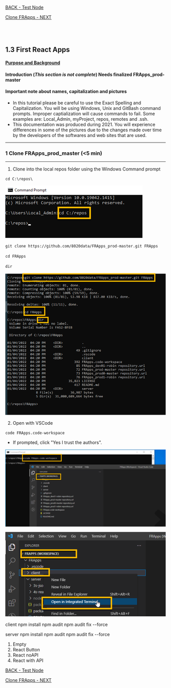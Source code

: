 
<!-- ------------------------------------------------------------------------- -->

<div class="page-back">

[BACK - Test Node](/Setup/fr0102_Test-Node.md)
</div><div class="page-next">

[Clone FRApps - NEXT](/Setup/fr0103_Clone-FRApps.md)
</div><div style="margin-top:35px">&nbsp;</div>
 
<!-- ------------------------------------------------------------------------- -->

## 1.3 First React Apps 
#### [Purpose and Background](../Setup/purposes/pfr0102_First-React-Apps.md)

#### Introduction  (*This section is not complete*) Needs finalized FRApps_prod-master


#### Important note about names, capitalization and pictures
- In this tutorial please be careful to use the Exact Spelling and Capitalization. You will be using Windows, Unix and GitBash command prompts. Improper captialization will cause commands to fail. Some examples are: Local_Admin, myProject, repos, remotes and .ssh.
- This documentation was produced during 2021. You will experience differences in some of the pictures due to the changes made over time by the developers of the softwares and web sites that are used.


----


### 1 Clone FRApps_prod_master (<5 min)
----
1. Clone into the local repos folder using the Windows Command prompt

```
cd C:\repos\
```
 
![FRApps-Clone-01](images/fr0103-FRApps-Clone-01.png "FRApps-Clone-01")

 
```
git clone https://github.com/8020data/FRApps_prod-master.git FRApps

cd FRApps

dir
```

![FRApps-Clone-02](images/fr0103-FRApps-Clone-02.png "FRApps-Clone-02")

2. Open with VSCode

```
code FRApps.code-workspace
```

- If prompted, click "Yes I trust the authors".

![FRApps-Clone-03](images/fr0103-FRApps-Clone-03.png "FRApps-Clone-03")
 
![FRApps-Clone-04](images/fr0103-FRApps-Clone-04.png "FRApps-Clone-04")


client npm install npm audit npm audit fix --force

server npm install npm audit npm audit fix --force


1. Empty
2. React Button
3. React noAPI
4. React with API

<!-- ------------------------------------------------------------------------- -->

<div class="page-back">

[BACK - Test Node](/Setup/fr0102_Test-Node.md)
</div><div class="page-next">

[Clone FRApps - NEXT](/Setup/fr0103_Clone-FRApps.md)
</div>
<!-- ------------------------------------------------------------------------- -->
